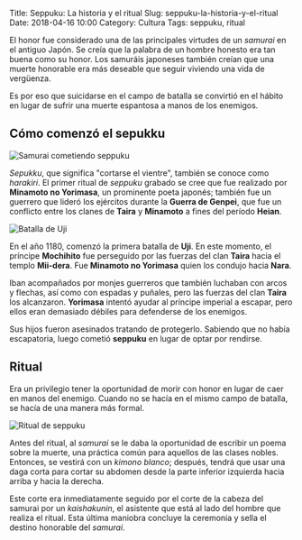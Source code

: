 Title: Seppuku: La historia y el ritual
Slug: seppuku-la-historia-y-el-ritual
Date: 2018-04-16 10:00
Category: Cultura
Tags: seppuku, ritual



El honor fue considerado una de las principales virtudes de un *samurai* en el antiguo Japón. Se creía que la palabra de un hombre honesto era tan buena como su honor. Los samuráis japoneses también creían que una muerte honorable era más deseable que seguir viviendo una vida de vergüenza.

Es por eso que suicidarse en el campo de batalla se convirtió en el hábito en lugar de sufrir una muerte espantosa a manos de los enemigos.

## Cómo comenzó el sepukku

![Samurai cometiendo seppuku]({filename}/images/seppuku1.jpg)

*Sepukku*, que significa "cortarse el vientre", también se conoce como *harakiri*. El primer ritual de *seppuku* grabado se cree que fue realizado por **Minamoto no Yorimasa**, un prominente poeta japonés; también fue un guerrero que lideró los ejércitos durante la **Guerra de Genpei**, que fue un conflicto entre los clanes de **Taira** y **Minamoto** a fines del período **Heian**.

![Batalla de Uji]({filename}/images/seppuku2.jpg)

En el año 1180, comenzó la primera batalla de **Uji**. En este momento, el príncipe **Mochihito** fue perseguido por las fuerzas del clan **Taira** hacia el templo **Mii-dera**. Fue **Minamoto no Yorimasa** quien los condujo hacia **Nara**.

Iban acompañados por monjes guerreros que también luchaban con arcos y flechas, así como con espadas y puñales, pero las fuerzas del clan **Taira** los alcanzaron. **Yorimasa** intentó ayudar al príncipe imperial a escapar, pero ellos eran demasiado débiles para defenderse de los enemigos.

Sus hijos fueron asesinados tratando de protegerlo. Sabiendo que no había escapatoria, luego cometió **seppuku** en lugar de optar por rendirse.

## Ritual

Era un privilegio tener la oportunidad de morir con honor en lugar de caer en manos del enemigo. Cuando no se hacía en el mismo campo de batalla, se hacía de una manera más formal.

![Ritual de seppuku]({filename}/images/seppuku3.jpg)

Antes del ritual, al *samurai* se le daba la oportunidad de escribir un poema sobre la muerte, una práctica común para aquellos de las clases nobles. Entonces, se vestirá con un *kimono blanco*; después, tendrá que usar una daga corta para cortar su abdomen desde la parte inferior izquierda hacia arriba y hacia la derecha.

Este corte era inmediatamente seguido por el corte de la cabeza del samurai por un *kaishakunin*, el asistente que está al lado del hombre que realiza el ritual. Esta última maniobra concluye la ceremonia y sella el destino honorable del *samurai*.
